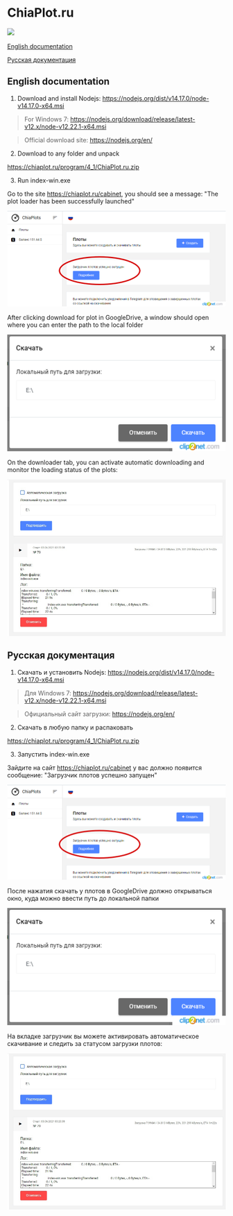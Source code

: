 # ChiaPlot.ru
![](https://img.shields.io/badge/Version-4.1-blue)

[English documentation](#English-documentation)

[Русская документация](#Русская-документация)

## English documentation

1. Download and install Nodejs: https://nodejs.org/dist/v14.17.0/node-v14.17.0-x64.msi
> For Windows 7: https://nodejs.org/download/release/latest-v12.x/node-v12.22.1-x64.msi

> Official download site: https://nodejs.org/en/

2. Download to any folder and unpack

https://chiaplot.ru/program/4_1/ChiaPlot.ru.zip

3. Run index-win.exe

Go to the site https://chiaplot.ru/cabinet, you should see a message: "The plot loader has been successfully launched"

![GitHub Logo](/images/done.png)

After clicking download for plot in GoogleDrive, a window should open where you can enter the path to the local folder

![GitHub Logo](/images/patch.png)

On the downloader tab, you can activate automatic downloading and monitor the loading status of the plots:

![GitHub Logo](/images/downloader.jpg) 


## Русская документация

1. Скачать и установить Nodejs: https://nodejs.org/dist/v14.17.0/node-v14.17.0-x64.msi
> Для Windows 7: https://nodejs.org/download/release/latest-v12.x/node-v12.22.1-x64.msi

> Официальный сайт загрузки: https://nodejs.org/en/

2. Скачать в любую папку и распаковать

https://chiaplot.ru/program/4_1/ChiaPlot.ru.zip

3. Запустить index-win.exe

Зайдите на сайт https://chiaplot.ru/cabinet у вас должно появится сообщение: "Загрузчик плотов успешно запущен"

![GitHub Logo](/images/done.png)

После нажатия скачать у плотов в GoogleDrive должно открываться окно, куда можно ввести путь до локальной папки

![GitHub Logo](/images/patch.png)

На вкладке загрузчик вы можете активировать автоматическое скачивание и следить за статусом загрузки плотов:

![GitHub Logo](/images/downloader.jpg)
